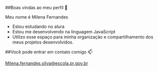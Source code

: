 ##Boas vindas ao meu perfil 💙

Meu nome é Milena Fernandes

* Estou estudando no alura
* Estou me desenvolvendo na linguagem JavaScript
* Utilizo esse espaço para minha organização e compartilhamento dos meus projetos desenvolvidos.

##Você pode entrar em contato comigo 📫

Milena.fernandes.silva@escola.pr.gov.br

<!--
**miih-01/miih-01** is a ✨ _special_ ✨ repository because its `README.md` (this file) appears on your GitHub profile.

Here are some ideas to get you started:

- 🔭 I’m currently working on ...
- 🌱 I’m currently learning ...
- 👯 I’m looking to collaborate on ...
- 🤔 I’m looking for help with ...
- 💬 Ask me about ...
-  How to reach me: ...
- 😄 Pronouns: ...
- ⚡ Fun fact: ...
-->
